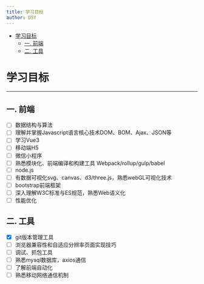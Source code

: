 ```yaml
---
title: 学习目标
author: DSY
---
```

<!-- @import "[TOC]" {cmd="toc" depthFrom=1 depthTo=6 orderedList=false} -->

<!-- code_chunk_output -->

- [学习目标](#学习目标)
  - [一. 前端](#一-前端)
  - [二. 工具](#二-工具)

<!-- /code_chunk_output -->

# 学习目标

----

## 一. 前端

- [ ] 数据结构与算法
- [ ] 理解并掌握Javascript语言核心技术DOM、BOM、Ajax、JSON等
- [ ] 学习Vue3
- [ ] 移动端H5
- [ ] 微信小程序
- [ ] 熟悉模块化、前端编译和构建工具 Webpack/rollup/gulp/babel
- [ ] node.js
- [ ] 有数据可视化svg、canvas、d3/three.js，熟悉webGL可视化技术
- [ ] bootstrap前端框架
- [ ] 深入理解W3C标准与ES规范，熟悉Web语义化
- [ ] 性能优化

## 二. 工具

- [x] git版本管理工具
- [ ] 浏览器兼容性和自适应分辨率页面实现技巧
- [ ] 调试、抓包工具
- [ ] 熟悉mysql数据库，axios通信
- [ ] 了解前端自动化
- [ ] 熟悉移动网络通信机制
